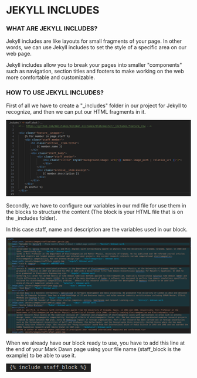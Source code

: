 # JEKYLL INCLUDES
 
### WHAT ARE JEKYLL INCLUDES?

Jekyll includes are like layouts for small fragments of your page. In other words, we can use Jekyll includes to set the style of a specific area on our web page. 

Jekyll includes allow you to break your pages into smaller "components" such as navigation, section titles and footers to make working on the web more comfortable and customizable.

### HOW TO USE JEKYLL INCLUDES?

First of all we have to create a "_includes" folder in our project for Jekyll to recognize, and then we can put our HTML fragments in it. 

 ![HTML block from _includes folder](/assets/docImages/cssBlock.png)

Secondly, we have to configure our variables in our md file for use them in the blocks to structure the content (The block is your HTML file that is on the _includes folder).

In this case staff, name and description are the variables used in our block.

 ![Variables from MD file](/assets/docImages/variableMD.png)

When we already have our block ready to use, you have to add this line at the end of your Mark Dawn page using your file name (staff_block is the example) to be able to use it.

 ![Code line to add the block configuration to a MD file](/assets/docImages/lineBlock.png)
